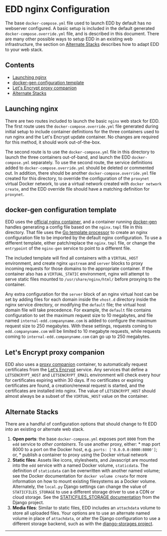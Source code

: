 # EDD nginx Configuration

The base `docker-compose.yml` file used to launch EDD by default has no webserver configured. A
basic setup is included in the default generated `docker-compose.override.yml` file, and is
described in this document. There are many other possible ways to setup EDD in an existing web
infrastructure, the section on [Alternate Stacks](#alternate) describes how to adapt EDD to your
web stack.

## Contents
* [Launching nginx](#launch)
* [docker-gen configuration template](#docker-gen)
* [Let's Encrypt proxy companion](#letsencrypt)
* [Alternate Stacks](#alternate)


## Launching nginx <a name="#launch"/>

There are two routes included to launch the basic `nginx` web stack for EDD. The first route uses
the `docker-compose.override.yml` file generated during initial setup to include container
definitions for the three containers used to run nginx and the Let's Encrypt update container. No
changes are required for this method, it should work out-of-the-box.

The second route is to use the `docker-compose.yml` file in this directory to launch the three
containers out-of-band, and launch the EDD `docker-compose.yml` separately. To use the second
route, the service definitions added to `docker-compose.override.yml` should be deleted or
commented out. In addition, there should be another `docker-compose.override.yml` file created
for this directory, to override the configuration of the `proxynet` virtual Docker network, to use
a virtual network created with `docker network create`, and the EDD override file should have a
matching definition for `proxynet`.

## docker-gen configuration template <a name="#docker-gen"/>

EDD uses the [official nginx container][1], and a container running [docker-gen][2] handles
generating a config file based on the `nginx.tmpl` file in this directory. That file uses the
[Go template processor][3] to create an nginx configuration file to be imported by the default
nginx configuration. To use a different template, either patch/replace the `nginx.tmpl` file, or
change the `entrypoint` of the `nginx-gen` service to point to a different file.

The included template will find all containers with a `VIRTUAL_HOST` environment, and create nginx
`upstream` and `server` blocks to proxy incoming requests for those domains to the appropriate
container. If the container also has a `VIRTUAL_STATIC` environment, nginx will attempt to serve
static files mounted to `/usr/share/nginx/html/` before proxying to the container.

Any extra configuration for the `server` block of an nginx virtual host can be set by adding files
for each domain inside the `vhost.d` directory inside the nginx service directory, or modifying
the `default` file; the virtual host domain file will take precedence. For example, the `default`
file contains configuration to set the maximum request size to 10 megabytes, and file named
`internal-edd.companyname.com` is added to configure the maximum request size to 250 megabytes.
With these settings, requests coming to `edd.companyname.com` will be limited to 10 megabyte
requests, while requests coming to `internal-edd.companyname.com` can go up to 250 megabytes.

## Let's Encrypt proxy companion <a name="#letsencrypt"/>

EDD also uses a [proxy companion][4] container, to automatically request certificates from the
[Let's Encrypt][5] service. Any services that define a `LETSENCRYPT_HOST` and `LETSENCRYPT_EMAIL`
environment will check every hour for certificates expiring within 30 days. If no certificates or
expiring certificates are found, a creation/renewal request is started, and the certificates are
installed into nginx. The value of `LETSENCRYPT_HOST` should almost always be a subset of the
`VIRTUAL_HOST` value on the container.

## Alternate Stacks <a name="#alternate"/>

There are a handful of configuration options that should change to fit EDD into an existing or
alternate web stack.

1. __Open ports__: the base `docker-compose.yml` exposes port `8000` from the `edd` service to
   _other containers_. To use another proxy, either:
        * map port 8000 to a port on the Docker host, e.g. `ports: ['0.0.0.0:8000:8000']`; or,
        * publish a container to proxy using the Docker virtual network
2. __Static files__: Assets like icons, stylesheets, and Javascript are mounted into the `edd`
   service with a named Docker volume, `staticdata`. The definition of `staticdata` can be
   overwritten with another named volume; see the Docker documentation for `docker volume create`
   for more information on how to mount existing filesystems as a Docker volume. Alternately,
   the `local.py` Django settings can change the value of `STATICFILES_STORAGE` to use a different
   storage driver to use a CDN or cloud storage. See the [STATICFILES_STORAGE documentation][6]
   from the Django project.
3. __Media files__: Similar to static files, EDD includes an `attachdata` volume to store all
   uploaded files. Your options are to use an alternate named volume in place of `attachdata`, or
   alter the Django configuration to use a different storage backend, such as with the
   [django-storages project][7].

--------------------------------------------------------------------------------

[1]:  https://hub.docker.com/_/nginx/
[2]:  https://github.com/jwilder/docker-gen
[3]:  https://golang.org/pkg/text/template/
[4]:  https://github.com/JrCs/docker-letsencrypt-nginx-proxy-companion
[5]:  https://letsencrypt.org/
[6]:  https://docs.djangoproject.com/en/dev/howto/static-files/deployment/#staticfiles-from-cdn
[7]:  https://django-storages.readthedocs.io/en/latest/
